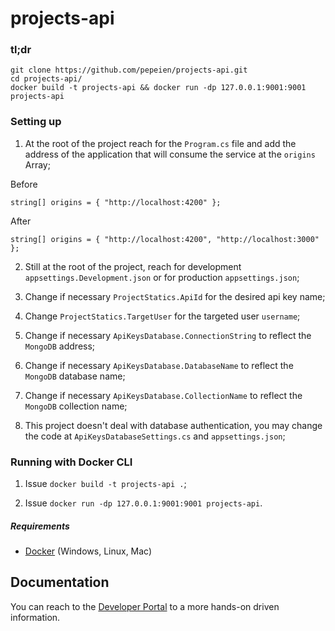 # projects-api

### tl;dr

 ```
git clone https://github.com/pepeien/projects-api.git
cd projects-api/
docker build -t projects-api && docker run -dp 127.0.0.1:9001:9001 projects-api
```

### Setting up

1. At the root of the project reach for the `Program.cs` file and add the address of the application that will consume the service at the `origins` Array;

Before
```
string[] origins = { "http://localhost:4200" };
```

After
```
string[] origins = { "http://localhost:4200", "http://localhost:3000" };
```

2. Still at the root of the project, reach for development `appsettings.Development.json` or for production `appsettings.json`;

3. Change if necessary `ProjectStatics.ApiId` for the desired api key name;

4. Change `ProjectStatics.TargetUser` for the targeted user `username`;

5. Change if necessary `ApiKeysDatabase.ConnectionString` to reflect the `MongoDB` address;

6. Change if necessary `ApiKeysDatabase.DatabaseName` to reflect the `MongoDB` database name;

7. Change if necessary `ApiKeysDatabase.CollectionName` to reflect the `MongoDB` collection name;

9. This project doesn't deal with database authentication, you may change the code at `ApiKeysDatabaseSettings.cs` and `appsettings.json`;

### Running with Docker CLI

1. Issue `docker build -t projects-api .`;
   
2. Issue `docker run -dp 127.0.0.1:9001:9001 projects-api`.

##### Requirements

- [Docker](https://docs.docker.com/engine/install) (Windows, Linux, Mac)

## Documentation

You can reach to the [Developer Portal](https://api.ericodesu.com/#/service/projects) to a more hands-on driven information.
